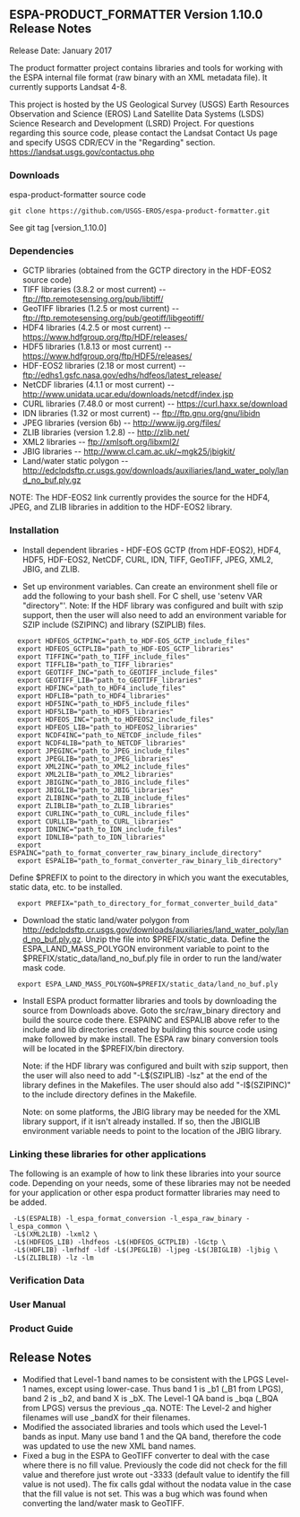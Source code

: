 ## ESPA-PRODUCT_FORMATTER Version 1.10.0 Release Notes
Release Date: January 2017

The product formatter project contains libraries and tools for working with the ESPA internal file format (raw binary with an XML metadata file). It currently supports Landsat 4-8.

This project is hosted by the US Geological Survey (USGS) Earth Resources Observation and Science (EROS) Land Satellite Data Systems (LSDS) Science Research and Development (LSRD) Project. For questions regarding this source code, please contact the Landsat Contact Us page and specify USGS CDR/ECV in the "Regarding" section. https://landsat.usgs.gov/contactus.php

### Downloads
espa-product-formatter source code

    git clone https://github.com/USGS-EROS/espa-product-formatter.git

See git tag [version_1.10.0]

### Dependencies
  * GCTP libraries (obtained from the GCTP directory in the HDF-EOS2 source code)
  * TIFF libraries (3.8.2 or most current) -- ftp://ftp.remotesensing.org/pub/libtiff/
  * GeoTIFF libraries (1.2.5 or most current) -- ftp://ftp.remotesensing.org/pub/geotiff/libgeotiff/
  * HDF4 libraries (4.2.5 or most current) -- https://www.hdfgroup.org/ftp/HDF/releases/
  * HDF5 libraries (1.8.13 or most current) -- https://www.hdfgroup.org/ftp/HDF5/releases/
  * HDF-EOS2 libraries (2.18 or most current) -- ftp://edhs1.gsfc.nasa.gov/edhs/hdfeos/latest_release/
  * NetCDF libraries (4.1.1 or most current) -- http://www.unidata.ucar.edu/downloads/netcdf/index.jsp
  * CURL libraries (7.48.0 or most current) -- https://curl.haxx.se/download
  * IDN libraries (1.32 or most current) -- ftp://ftp.gnu.org/gnu/libidn
  * JPEG libraries (version 6b) -- http://www.ijg.org/files/
  * ZLIB libraries (version 1.2.8) -- http://zlib.net/
  * XML2 libraries -- ftp://xmlsoft.org/libxml2/
  * JBIG libraries -- http://www.cl.cam.ac.uk/~mgk25/jbigkit/
  * Land/water static polygon -- http://edclpdsftp.cr.usgs.gov/downloads/auxiliaries/land_water_poly/land_no_buf.ply.gz

NOTE: The HDF-EOS2 link currently provides the source for the HDF4, JPEG, and ZLIB libraries in addition to the HDF-EOS2 library.

### Installation
  * Install dependent libraries - HDF-EOS GCTP (from HDF-EOS2), HDF4, HDF5, HDF-EOS2, NetCDF, CURL, IDN, TIFF, GeoTIFF, JPEG, XML2, JBIG, and ZLIB.

  * Set up environment variables.  Can create an environment shell file or add the following to your bash shell.  For C shell, use 'setenv VAR "directory"'.  Note: If the HDF library was configured and built with szip support, then the user will also need to add an environment variable for SZIP include (SZIPINC) and library (SZIPLIB) files.
  ```
    export HDFEOS_GCTPINC="path_to_HDF-EOS_GCTP_include_files"
    export HDFEOS_GCTPLIB="path_to_HDF-EOS_GCTP_libraries"
    export TIFFINC="path_to_TIFF_include_files"
    export TIFFLIB="path_to_TIFF_libraries"
    export GEOTIFF_INC="path_to_GEOTIFF_include_files"
    export GEOTIFF_LIB="path_to_GEOTIFF_libraries"
    export HDFINC="path_to_HDF4_include_files"
    export HDFLIB="path_to_HDF4_libraries"
    export HDF5INC="path_to_HDF5_include_files"
    export HDF5LIB="path_to_HDF5_libraries"
    export HDFEOS_INC="path_to_HDFEOS2_include_files"
    export HDFEOS_LIB="path_to_HDFEOS2_libraries"
    export NCDF4INC="path_to_NETCDF_include_files"
    export NCDF4LIB="path_to_NETCDF_libraries"
    export JPEGINC="path_to_JPEG_include_files"
    export JPEGLIB="path_to_JPEG_libraries"
    export XML2INC="path_to_XML2_include_files"
    export XML2LIB="path_to_XML2_libraries"
    export JBIGINC="path_to_JBIG_include_files"
    export JBIGLIB="path_to_JBIG_libraries"
    export ZLIBINC="path_to_ZLIB_include_files"
    export ZLIBLIB="path_to_ZLIB_libraries"    
    export CURLINC="path_to_CURL_include_files"
    export CURLLIB="path_to_CURL_libraries"
    export IDNINC="path_to_IDN_include_files"
    export IDNLIB="path_to_IDN_libraries"
    export ESPAINC="path_to_format_converter_raw_binary_include_directory"
    export ESPALIB="path_to_format_converter_raw_binary_lib_directory"
  ```
  Define $PREFIX to point to the directory in which you want the executables, static data, etc. to be installed.
  ```
    export PREFIX="path_to_directory_for_format_converter_build_data"
   ```

  * Download the static land/water polygon from http://edclpdsftp.cr.usgs.gov/downloads/auxiliaries/land_water_poly/land_no_buf.ply.gz. Unzip the file into $PREFIX/static_data.  Define the ESPA_LAND_MASS_POLYGON environment variable to point to the $PREFIX/static_data/land_no_buf.ply file in order to run the land/water mask code.
  ```
    export ESPA_LAND_MASS_POLYGON=$PREFIX/static_data/land_no_buf.ply
  ```
  
* Install ESPA product formatter libraries and tools by downloading the source from Downloads above.  Goto the src/raw\_binary directory and build the source code there. ESPAINC and ESPALIB above refer to the include and lib directories created by building this source code using make followed by make install. The ESPA raw binary conversion tools will be located in the $PREFIX/bin directory.

  Note: if the HDF library was configured and built with szip support, then the user will also need to add "-L$(SZIPLIB) -lsz" at the end of the library defines in the Makefiles.  The user should also add "-I$(SZIPINC)" to the include directory defines in the Makefile.

  Note: on some platforms, the JBIG library may be needed for the XML library support, if it isn't already installed.  If so, then the JBIGLIB environment variable needs to point to the location of the JBIG library.

### Linking these libraries for other applications
The following is an example of how to link these libraries into your
source code. Depending on your needs, some of these libraries may not
be needed for your application or other espa product formatter libraries may need to be added.
```
 -L$(ESPALIB) -l_espa_format_conversion -l_espa_raw_binary -l_espa_common \
 -L$(XML2LIB) -lxml2 \
 -L$(HDFEOS_LIB) -lhdfeos -L$(HDFEOS_GCTPLIB) -lGctp \
 -L$(HDFLIB) -lmfhdf -ldf -L$(JPEGLIB) -ljpeg -L$(JBIGLIB) -ljbig \
 -L$(ZLIBLIB) -lz -lm
```

### Verification Data

### User Manual

### Product Guide


## Release Notes
  * Modified that Level-1 band names to be consistent with the LPGS Level-1
    names, except using lower-case.  Thus band 1 is _b1 (_B1 from LPGS), band 2
    is _b2, and band X is _bX.  The Level-1 QA band is _bqa (_BQA from LPGS)
    versus the previous _qa.  NOTE: The Level-2 and higher filenames will use
    _bandX for their filenames.
  * Modified the associated libraries and tools which used the Level-1 bands
    as input.  Many use band 1 and the QA band, therefore the code was updated
    to use the new XML band names.
  * Fixed a bug in the ESPA to GeoTIFF converter to deal with the case where
    there is no fill value.  Previously the code did not check for the fill
    value and therefore just wrote out -3333 (default value to identify the
    fill value is not used).  The fix calls gdal without the nodata value
    in the case that the fill value is not set.  This was a bug which was found
    when converting the land/water mask to GeoTIFF.
